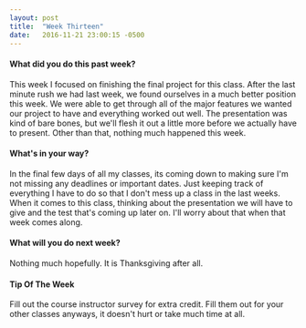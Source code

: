 ```yaml
---
layout: post
title:  "Week Thirteen"
date:   2016-11-21 23:00:15 -0500
---
```

#### What did you do this past week?
This week I focused on finishing the final project for this class. After the last minute rush we had last week, we found ourselves in a much better position this week. We were able to get through all of the major features we wanted our project to have and everything worked out well. The presentation was kind of bare bones, but we'll flesh it out a little more before we actually have to present. Other than that, nothing much happened this week.

#### What's in your way?
In the final few days of all my classes, its coming down to making sure I'm not missing any deadlines or important dates. Just keeping track of everything I have to do so that I don't mess up a class in the last weeks. When it comes to this class, thinking about the presentation we will have to give and the test that's coming up later on. I'll worry about that when that week comes along.

#### What will you do next week?
Nothing much hopefully. It is Thanksgiving after all.

#### Tip Of The Week
Fill out the course instructor survey for extra credit. Fill them out for your other classes anyways, it doesn't hurt or take much time at all.
